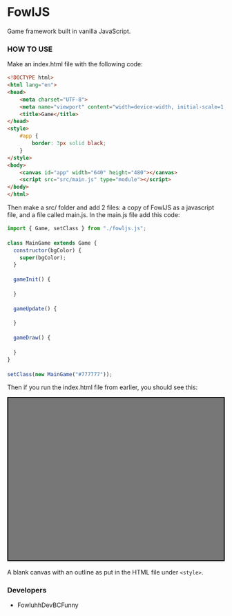 # FowlJS

Game framework built in vanilla JavaScript.



### HOW TO USE

Make an index.html file with the following code:
```html
<!DOCTYPE html>
<html lang="en">
<head>
    <meta charset="UTF-8">
    <meta name="viewport" content="width=device-width, initial-scale=1.0">
    <title>Game</title>
</head>
<style>
    #app {
        border: 3px solid black;
    }
</style>
<body>
    <canvas id="app" width="640" height="480"></canvas>
    <script src="src/main.js" type="module"></script>
</body>
</html>
```

Then make a src/ folder and add 2 files: a copy of FowlJS as a javascript file, and a file called main.js. In the main.js file add this code:
```js
import { Game, setClass } from "./fowljs.js";

class MainGame extends Game {
  constructor(bgColor) {
    super(bgColor);
  }

  gameInit() {
    
  }

  gameUpdate() {
    
  }

  gameDraw() {

  }
}

setClass(new MainGame("#777777"));
```

Then if you run the index.html file from earlier, you should see this:

![blank canvas](./docs/game_example.png)

A blank canvas with an outline as put in the HTML file under ```<style>```.


### Developers

- FowluhhDevBCFunny


